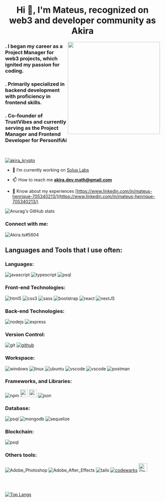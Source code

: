 <h1 align="center">Hi 👋, I'm Mateus, recognized on web3 and developer community as Akira</h1>
<img height="300px" align="right" src="https://miro.medium.com/max/694/1*jArPYwQhBbu6aQIeyh0V6A.jpeg">
<h3 align="left">. I began my career as a Project Manager for web3 projects, which ignited my passion for coding.</h3>
<h3>. Primarily specialized in backend development with proficiency in frontend skills.</h3>
<h3>. Co-founder of TrustVibes and currently serving as the Project Manager and Frontend Developer for PersonifiAi</h3>



<br>


<p align="left"> <a href="https://twitter.com/akira_krypto" target="blank"><img src="https://img.shields.io/twitter/follow/akira_krypto?logo=twitter&style=for-the-badge" alt="akira_krypto" /></a> </p>

- 🔭 I’m currently working on [Solus Labs](https://soluslabs.xyz/)

- 📫 How to reach me **akira.dev.math@gmail.com**

- 📄 Know about my experiences [https://www.linkedin.com/in/mateus-henrique-705340213/](https://www.linkedin.com/in/mateus-henrique-705340213/)

![Anurag's GitHub stats](https://github-readme-stats.vercel.app/api?username=akiramatthew&show_icons=true&theme=radical)
<h3 align="left">Connect with me:</h3>
<div>

<p><a><img href="" alt="Akira.ts#5604" align="left" src="https://img.shields.io/badge/Discord-7289DA?style=for-the-badge&logo=discord&logoColor=white" /></a></p>
</div>

<br>

<h2 align="left">Languages and Tools that I use often:</h2>
<h3>Languages:</h3>
<div>
    <img align="center "alt="javascript" src="https://img.shields.io/badge/JavaScript-F7DF1E?style=for-the-badge&logo=javascript&logoColor=black" />
    <img align="center "alt="typescript" src="https://img.shields.io/badge/TypeScript-007ACC?style=for-the-badge&logo=typescript&logoColor=white" />
    <img align="center "alt="psql" src="https://img.shields.io/badge/Solidity-%23363636.svg?style=for-the-badge&logo=solidity&logoColor=white" />
</div>

<h3>Front-end Technologies:</h3>
<div>
    <img align="center "alt="html5" src="https://img.shields.io/badge/HTML5-E34F26?style=for-the-badge&logo=html5&logoColor=white" />
    <img align="center "alt="css3" src="https://img.shields.io/badge/CSS3-1572B6?style=for-the-badge&logo=css3&logoColor=white" />
    <img align="center "alt="sass" src="https://img.shields.io/badge/Sass-CC6699?style=for-the-badge&logo=sass&logoColor=white" />
    <img align="center "alt="bootstrap" src="https://img.shields.io/badge/Bootstrap-563D7C?style=for-the-badge&logo=bootstrap&logoColor=white" />
    <img align="center "alt="react" src="https://img.shields.io/badge/React-20232A?style=for-the-badge&logo=react&logoColor=61DAFB" />
    <img align="center "alt="nextJS" src="https://img.shields.io/badge/Next-black?style=for-the-badge&logo=next.js&logoColor=white" />
</div>
<h3>Back-end Technologies:</h3>
<div>
    <img align="center "alt="nodejs" src="https://img.shields.io/badge/Node.js-43853D?style=for-the-badge&logo=node.js&logoColor=white" />
    <img align="center "alt="express" src="https://img.shields.io/badge/Express.js-404D59?style=for-the-badge" />

</div>
<h3>Version Control:</h3>
<div>
    <img align="center "alt="git" src="https://img.shields.io/badge/GIT-E44C30?style=for-the-badge&logo=git&logoColor=white" />
    <a href="https://github.com/AkiraMatthew"><img align="center "alt="github" src="https://img.shields.io/badge/GitHub-100000?style=for-the-badge&logo=github&logoColor=white" /></a>
</div>
<h3>Workspace:</h3>
<div>
    <img align="center "alt="windows" src="https://img.shields.io/badge/Windows-0078D6?style=for-the-badge&logo=windows&logoColor=white" />
    <img align="center "alt="linux" src="https://img.shields.io/badge/Linux-FCC624?style=for-the-badge&logo=linux&logoColor=black" />
    <img align="center "alt="ubuntu" src="https://img.shields.io/badge/Ubuntu-E95420?style=for-the-badge&logo=ubuntu&logoColor=white" />
    <img align="center "alt="vscode" src="https://img.shields.io/badge/Visual_Studio_Code-0078D4?style=for-the-badge&logo=visual%20studio%20code&logoColor=white" />
    <img align="center "alt="vscode" src="https://img.shields.io/badge/docker-%230db7ed.svg?style=for-the-badge&logo=docker&logoColor=white" />
    <img align="center "alt="postman" src="https://img.shields.io/badge/Postman-FF6C37?style=for-the-badge&logo=postman&logoColor=white" />
</div>
<h3>Frameworks, and Libraries:</h3>
<div>
    <img align="center "alt="npm" src="https://img.shields.io/badge/NPM-%23CB3837.svg?style=for-the-badge&logo=npm&logoColor=white" />
    <img align="center "alt="babel" src="https://img.shields.io/badge/Babel-F9DC3e?style=for-the-badge&logo=babel&logoColor=black" height=25px/>
    <img align="center "alt="webpack" src="https://img.shields.io/badge/webpack-%238DD6F9.svg?style=for-the-badge&logo=webpack&logoColor=black" height=25px />
    <img align="center "alt="json" src="https://img.shields.io/badge/json%20web%20tokens-323330?style=for-the-badge&logo=json-web-tokens&logoColor=pink" />
</div>
<h3>Database:</h3>
<div>
    <img align="center "alt="psql" src="https://img.shields.io/badge/PostgreSQL-316192?style=for-the-badge&logo=postgresql&logoColor=white" />
    <img align="center "alt="mongodb" src="https://img.shields.io/badge/MongoDB-4EA94B?style=for-the-badge&logo=mongodb&logoColor=white" />
    <img align="center "alt="sequelize" src="https://img.shields.io/badge/sequelize-323330?style=for-the-badge&logo=sequelize&logoColor=blue" />
<div/>
<h3>Blockchain:</h3>
<div>
    <img align="center "alt="psql" src="https://img.shields.io/badge/Solidity-%23363636.svg?style=for-the-badge&logo=solidity&logoColor=white" />
<div/>
<h3>Others tools:</h3>
<div>
    <img align="center "alt="Adobe_Photoshop" src="https://img.shields.io/badge/Adobe%20Photoshop-31A8FF?style=for-the-badge&logo=Adobe%20Photoshop&logoColor=black" />
    <img align="center "alt="Adobe_After_Effects" src="https://img.shields.io/badge/Adobe%20after%20affects-CF96FD?style=for-the-badge&logo=Adobe%20after%20effects&logoColor=393665" />
    <img align="center "alt="tails" src="https://img.shields.io/badge/Tails%20-56347C?&style=for-the-badge&logo=tails&logoColor=white" />
    <a href="https://www.codewars.com/users/AkiraShirou"><img align="center "alt="codewarks" src="https://img.shields.io/badge/Codewars-B1361E?style=for-the-badge&logo=Codewars&logoColor=white" /></a>
    <img href="" alt="OpenAI" align="top-center" src="https://miro.medium.com/max/1400/0*c-PJKeN6JqEUKyZ8.png" height=28px /></a>
</div>

 <br><br>

[![Top Langs](https://github-readme-stats.vercel.app/api/top-langs/?username=akiramatthew&layout=compact)](https://github.com/akiramatthew/github-readme-stats)


